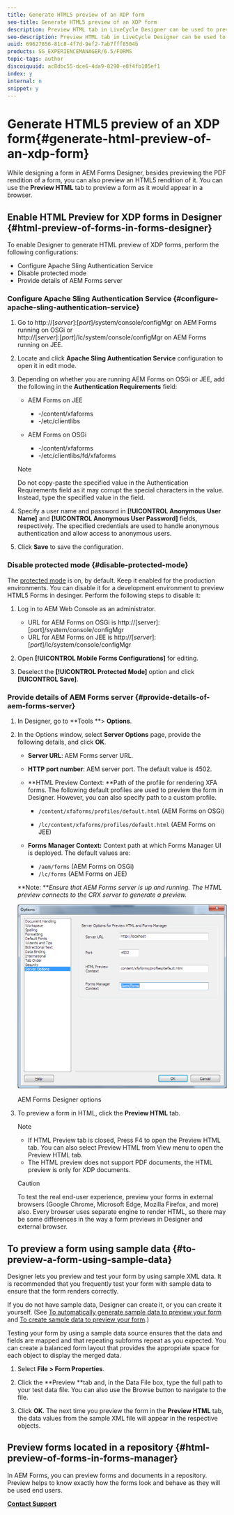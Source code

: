 ```yaml
---
title: Generate HTML5 preview of an XDP form
seo-title: Generate HTML5 preview of an XDP form
description: Preview HTML tab in LiveCycle Designer can be used to preview forms as they appear in a browser.
seo-description: Preview HTML tab in LiveCycle Designer can be used to preview forms as they appear in a browser.
uuid: 69627856-81c8-4f7d-9ef2-7ab7fff8504b
products: SG_EXPERIENCEMANAGER/6.5/FORMS
topic-tags: author
discoiquuid: ac8dbc55-dce6-4da9-8290-e8f4fb105ef1
index: y
internal: n
snippet: y
---
```


# Generate HTML5 preview of an XDP form{#generate-html-preview-of-an-xdp-form}

While designing a form in AEM Forms Designer, besides previewing the PDF rendition of a form, you can also preview an HTML5 rendition of it. You can use the **Preview HTML** tab to preview a form as it would appear in a browser.

## Enable HTML Preview for XDP forms in Designer {#html-preview-of-forms-in-forms-designer}

To enable Designer to generate HTML preview of XDP forms, perform the following configurations:

* Configure Apache Sling Authentication Service
* Disable protected mode   
* Provide details of AEM Forms server

### Configure Apache Sling Authentication Service {#configure-apache-sling-authentication-service}

1. Go to http://[*server*]:[*port*]/system/console/configMgr on AEM Forms running on OSGi or   
   http://[*server*]:[*port*]/lc/system/console/configMgr on AEM Forms running on JEE.
1. Locate and click **Apache Sling Authentication Service** configuration to open it in edit mode.  

1. Depending on whether you are running AEM Forms on OSGi or JEE, add the following in the **Authentication Requirements** field:

    * AEM Forms on JEE

        * -/content/xfaforms
        * -/etc/clientlibs

    * AEM Forms on OSGi

        * -/content/xfaforms
        * -/etc/clientlibs/fd/xfaforms

   >[!NOTE]
   >
   >Do not copy-paste the specified value in the Authentication Requirements field as it may corrupt the special characters in the value. Instead, type the specified value in the field.

1. Specify a user name and password in **[!UICONTROL Anonymous User Name]** and **[!UICONTROL Anonymous User Password]** fields, respectively. The specified credentials are used to handle anonymous authentication and allow access to anonymous users.
1. Click **Save** to save the configuration.

### Disable protected mode {#disable-protected-mode}

The [protected mode](../../forms/using/get-xdp-pdf-documents-aem.md) is on, by default. Keep it enabled for the production environments. You can disable it for a development environment to preview HTML5 Forms in desinger. Perform the following steps to disable it:

1. Log in to AEM Web Console as an administrator.

    * URL for AEM Forms on OSGi is http://[server]:[port]/system/console/configMgr  
    * URL for AEM Forms on JEE is http://[*server*]:[*port*]/lc/system/console/configMgr

1. Open **[!UICONTROL Mobile Forms Configurations]** for editing.
1. Deselect the **[!UICONTROL Protected Mode]** option and click **[!UICONTROL Save]**.

### Provide details of AEM Forms server {#provide-details-of-aem-forms-server}

1. In Designer, go to **Tools **&gt; **Options**.
1. In the Options window, select **Server Options** page, provide the following details, and click **OK**.

    * **Server URL**: AEM Forms server URL.  
    
    * **HTTP port number**: AEM server port. The default value is 4502.
    * **HTML Preview Context: **Path of the profile for rendering XFA forms. The following default profiles are used to preview the form in Designer. However, you can also specify path to a custom profile.

        * `/content/xfaforms/profiles/default.html` (AEM Forms on OSGi)  
        
        * `/lc/content/xfaforms/profiles/default.html` (AEM Forms on JEE)

    * **Forms Manager Context:** Context path at which Forms Manager UI is deployed. The default values are:

        * `/aem/forms` (AEM Forms on OSGi)
        * `/lc/forms` (AEM Forms on JEE)

   **Note: ***Ensure that AEM Forms server is up and running. The HTML preview connects to the CRX server to *generate* a preview.*

   ![AEM Forms Designer options ](assets/server_options.png)

   AEM Forms Designer options

1. To preview a form in HTML, click the **Preview HTML** tab.

   >[!NOTE]
   >
   >
   >    
   >    
   >    * If HTML Preview tab is closed, Press F4 to open the Preview HTML tab. You can also select Preview HTML from View menu to open the Preview HTML tab.
   >    * The HTML preview does not support PDF documents, the HTML preview is only for XDP documents. 
   >    
   >

   >[!CAUTION]
   >
   >To test the real end-user experience, preview your forms in external browsers (Google Chrome, Microsoft Edge, Mozilla Firefox, and more) also. Every browser uses separate engine to render HTML, so there may be some differences in the way a form previews in Designer and external browser.

## To preview a form using sample data {#to-preview-a-form-using-sample-data}

Designer lets you preview and test your form by using sample XML data. It is recommended that you frequently test your form with sample data to ensure that the form renders correctly.

If you do not have sample data, Designer can create it, or you can create it yourself. (See [To automatically generate sample data to preview your form](http://help.adobe.com/en_US/AEMForms/6.1/DesignerHelp/WS107c29ade9134a2c136ae6f212a1f379c94-8000.2.html#WS92d06802c76abadb-728f46ac129b395660c-7efe.2) and [To create sample data to preview your form](http://help.adobe.com/en_US/AEMForms/6.1/DesignerHelp/WS107c29ade9134a2c136ae6f212a1f379c94-8000.2.html#WS92d06802c76abadb-728f46ac129b395660c-7eff.2).)

Testing your form by using a sample data source ensures that the data and fields are mapped and that repeating subforms repeat as you expected. You can create a balanced form layout that provides the appropriate space for each object to display the merged data.

1. Select **File &gt; Form Properties**.  

1. Click the **Preview **tab and, in the Data File box, type the full path to your test data file. You can also use the Browse button to navigate to the file.  

1. Click **OK**. The next time you preview the form in the **Preview HTML** tab, the data values from the sample XML file will appear in the respective objects.

## Preview forms located in a repository {#html-preview-of-forms-in-forms-manager}

In AEM Forms, you can preview forms and documents in a repository. Preview helps to know exactly how the forms look and behave as they will be used end users.

[**Contact Support**](https://www.adobe.com/account/sign-in.supportportal.html)
